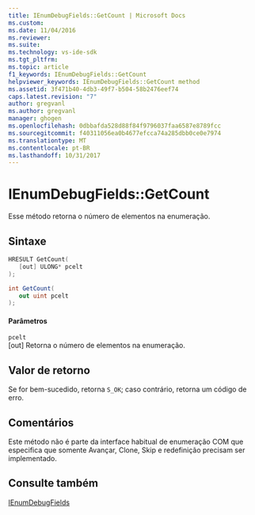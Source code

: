 ```yaml
---
title: IEnumDebugFields::GetCount | Microsoft Docs
ms.custom: 
ms.date: 11/04/2016
ms.reviewer: 
ms.suite: 
ms.technology: vs-ide-sdk
ms.tgt_pltfrm: 
ms.topic: article
f1_keywords: IEnumDebugFields::GetCount
helpviewer_keywords: IEnumDebugFields::GetCount method
ms.assetid: 3f471b40-4db3-49f7-b504-58b2476eef74
caps.latest.revision: "7"
author: gregvanl
ms.author: gregvanl
manager: ghogen
ms.openlocfilehash: 0dbbafda528d88f84f9796037faa6587e8789fcc
ms.sourcegitcommit: f40311056ea0b4677efcca74a285dbb0ce0e7974
ms.translationtype: MT
ms.contentlocale: pt-BR
ms.lasthandoff: 10/31/2017
---
```

# <a name="ienumdebugfieldsgetcount"></a>IEnumDebugFields::GetCount
Esse método retorna o número de elementos na enumeração.  
  
## <a name="syntax"></a>Sintaxe  
  
```cpp  
HRESULT GetCount(  
   [out] ULONG* pcelt  
);  
```  
  
```csharp  
int GetCount(  
   out uint pcelt  
);  
```  
  
#### <a name="parameters"></a>Parâmetros  
 `pcelt`  
 [out] Retorna o número de elementos na enumeração.  
  
## <a name="return-value"></a>Valor de retorno  
 Se for bem-sucedido, retorna `S_OK`; caso contrário, retorna um código de erro.  
  
## <a name="remarks"></a>Comentários  
 Este método não é parte da interface habitual de enumeração COM que especifica que somente Avançar, Clone, Skip e redefinição precisam ser implementado.  
  
## <a name="see-also"></a>Consulte também  
 [IEnumDebugFields](../../../extensibility/debugger/reference/ienumdebugfields.md)